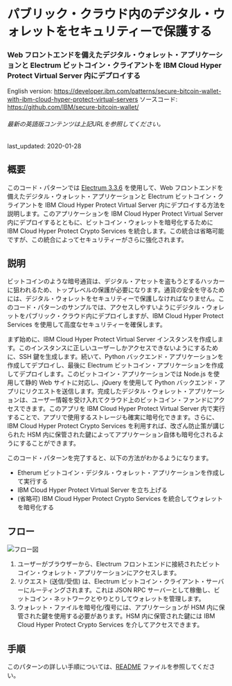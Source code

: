 # パブリック・クラウド内のデジタル・ウォレットをセキュリティーで保護する

### Web フロントエンドを備えたデジタル・ウォレット・アプリケーションと Electrum ビットコイン・クライアントを IBM Cloud Hyper Protect Virtual Server 内にデプロイする

English version: https://developer.ibm.com/patterns/secure-bitcoin-wallet-with-ibm-cloud-hyper-protect-virtual-servers
  ソースコード: https://github.com/IBM/secure-bitcoin-wallet/

###### 最新の英語版コンテンツは上記URLを参照してください。
last_updated: 2020-01-28

 
## 概要

このコード・パターンでは [Electrum 3.3.6](https://github.com/spesmilo/electrum/tree/3.3.6) を使用して、Web フロントエンドを備えたデジタル・ウォレット・アプリケーションと Electrum ビットコイン・クライアントを IBM Cloud Hyper Protect Virtual Server 内にデプロイする方法を説明します。このアプリケーションを IBM Cloud Hyper Protect Virtual Server 内にデプロイするとともに、ビットコイン・ウォレットを暗号化するために IBM Cloud Hyper Protect Crypto Services を統合します。この統合は省略可能ですが、この統合によってセキュリティーがさらに強化されます。

## 説明

ビットコインのような暗号通貨は、デジタル・アセットを盗もうとするハッカーに狙われるため、トップレベルの保護が必要になります。通貨の安全を守るためには、デジタル・ウォレットをセキュリティーで保護しなければなりません。このコード・パターンのサンプルでは、アクセスしやすいようにデジタル・ウォレットをパブリック・クラウド内にデプロイしますが、IBM Cloud Hyper Protect Services を使用して高度なセキュリティーを確保します。

まず始めに、IBM Cloud Hyper Protect Virtual Server インスタンスを作成します。このインスタンスに正しいユーザーしかアクセスできないようにするために、SSH 鍵を生成します。続いて、Python バックエンド・アプリケーションを作成してデプロイし、最後に Electrum ビットコイン・アプリケーションを作成してデプロイします。このビットコイン・アプリケーションでは Node.js を使用して静的 Web サイトに対応し、jQuery を使用して Python バックエンド・アプリにリクエストを送信します。完成したデジタル・ウォレット・アプリケーションは、ユーザー情報を受け入れてクラウド上のビットコイン・ファンドにアクセスできます。このアプリを IBM Cloud Hyper Protect Virtual Server 内で実行することで、アプリで使用するストレージも確実に暗号化できます。さらに、IBM Cloud Hyper Protect Crypto Services を利用すれば、改ざん防止策が講じられた HSM 内に保管された鍵によってアプリケーション自体も暗号化されるようにすることができます。

このコード・パターンを完了すると、以下の方法がわかるようになります。

* Etherum ビットコイン・デジタル・ウォレット・アプリケーションを作成して実行する
* IBM Cloud Hyper Protect Virtual Server を立ち上げる
* (省略可) IBM Cloud Hyper Protect Crypto Services を統合してウォレットを暗号化する

## フロー

![フロー図](../../images/flow.png)

1. ユーザーがブラウザーから、Electrum フロントエンドに接続されたビットコイン・ウォレット・アプリケーションにアクセスします。
1. リクエスト (送信/受信) は、Electrum ビットコイン・クライアント・サーバーにルーティングされます。これは JSON RPC サーバーとして稼働し、ビットコイン・ネットワークとやりとりしてウォレットを管理します。
1. ウォレット・ファイルを暗号化/復号には、アプリケーションが HSM 内に保管された鍵を使用する必要があります。HSM 内に保管された鍵には IBM Cloud Hyper Protect Crypto Services を介してアクセスできます。

## 手順

このパターンの詳しい手順については、[README](https://github.com/IBM/secure-bitcoin-wallet/blob/master/README.md) ファイルを参照してください。
